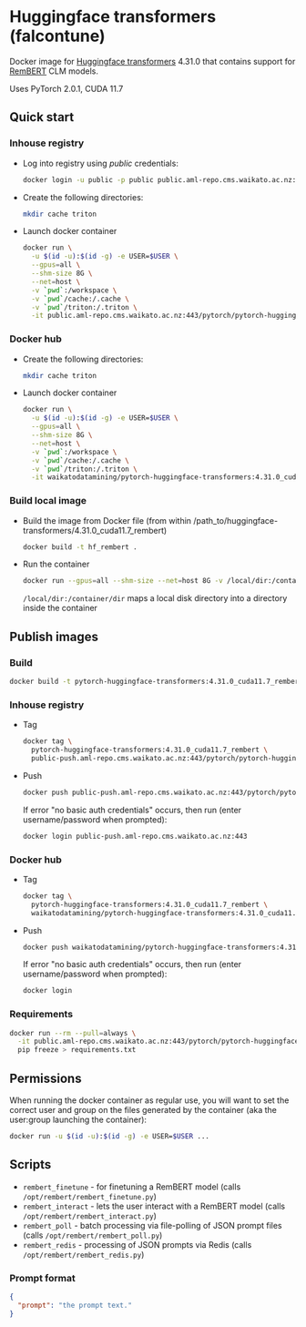 # Huggingface transformers (falcontune)

Docker image for [Huggingface transformers](https://github.com/huggingface/transformers) 4.31.0
that contains support for [RemBERT](https://huggingface.co/docs/transformers/v4.31.0/en/model_doc/rembert) 
CLM models.

Uses PyTorch 2.0.1, CUDA 11.7

## Quick start

### Inhouse registry

* Log into registry using *public* credentials:

  ```bash
  docker login -u public -p public public.aml-repo.cms.waikato.ac.nz:443 
  ```

* Create the following directories:

  ```bash
  mkdir cache triton
  ```

* Launch docker container

  ```bash
  docker run \
    -u $(id -u):$(id -g) -e USER=$USER \
    --gpus=all \
    --shm-size 8G \
    --net=host \
    -v `pwd`:/workspace \
    -v `pwd`/cache:/.cache \
    -v `pwd`/triton:/.triton \
    -it public.aml-repo.cms.waikato.ac.nz:443/pytorch/pytorch-huggingface-transformers:4.31.0_cuda11.7_rembert
  ```

### Docker hub
  
* Create the following directories:

  ```bash
  mkdir cache triton
  ```

* Launch docker container

  ```bash
  docker run \
    -u $(id -u):$(id -g) -e USER=$USER \
    --gpus=all \
    --shm-size 8G \
    --net=host \
    -v `pwd`:/workspace \
    -v `pwd`/cache:/.cache \
    -v `pwd`/triton:/.triton \
    -it waikatodatamining/pytorch-huggingface-transformers:4.31.0_cuda11.7_rembert
  ```

### Build local image

* Build the image from Docker file (from within /path_to/huggingface-transformers/4.31.0_cuda11.7_rembert)

  ```bash
  docker build -t hf_rembert .
  ```
  
* Run the container

  ```bash
  docker run --gpus=all --shm-size --net=host 8G -v /local/dir:/container/dir -it hf_rembert
  ```
  `/local/dir:/container/dir` maps a local disk directory into a directory inside the container


## Publish images

### Build

```bash
docker build -t pytorch-huggingface-transformers:4.31.0_cuda11.7_rembert .
```

### Inhouse registry  
  
* Tag

  ```bash
  docker tag \
    pytorch-huggingface-transformers:4.31.0_cuda11.7_rembert \
    public-push.aml-repo.cms.waikato.ac.nz:443/pytorch/pytorch-huggingface-transformers:4.31.0_cuda11.7_rembert
  ```
  
* Push

  ```bash
  docker push public-push.aml-repo.cms.waikato.ac.nz:443/pytorch/pytorch-huggingface-transformers:4.31.0_cuda11.7_rembert
  ```
  If error "no basic auth credentials" occurs, then run (enter username/password when prompted):
  
  ```bash
  docker login public-push.aml-repo.cms.waikato.ac.nz:443
  ```

### Docker hub  
  
* Tag

  ```bash
  docker tag \
    pytorch-huggingface-transformers:4.31.0_cuda11.7_rembert \
    waikatodatamining/pytorch-huggingface-transformers:4.31.0_cuda11.7_rembert
  ```
  
* Push

  ```bash
  docker push waikatodatamining/pytorch-huggingface-transformers:4.31.0_cuda11.7_rembert
  ```
  If error "no basic auth credentials" occurs, then run (enter username/password when prompted):
  
  ```bash
  docker login
  ```


### Requirements

```bash
docker run --rm --pull=always \
  -it public.aml-repo.cms.waikato.ac.nz:443/pytorch/pytorch-huggingface-transformers:4.31.0_cuda11.7_rembert \
  pip freeze > requirements.txt
```


## Permissions

When running the docker container as regular use, you will want to set the correct
user and group on the files generated by the container (aka the user:group launching
the container):

```bash
docker run -u $(id -u):$(id -g) -e USER=$USER ...
```

## Scripts

* `rembert_finetune` - for finetuning a RemBERT model (calls `/opt/rembert/rembert_finetune.py`)
* `rembert_interact` - lets the user interact with a RemBERT model (calls `/opt/rembert/rembert_interact.py`)
* `rembert_poll` - batch processing via file-polling of JSON prompt files (calls `/opt/rembert/rembert_poll.py`)
* `rembert_redis` - processing of JSON prompts via Redis (calls `/opt/rembert/rembert_redis.py`)


### Prompt format

```json
{
  "prompt": "the prompt text."
}
```
